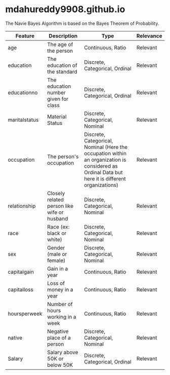 # mdahureddy9908.github.io
The Navie Bayes Algorithm is based on the Bayes Theorem of Probability.


| Feature        | Description                                    | Type                            | Relevance  |
| -------------- | ---------------------------------------------- | ------------------------------- | ---------- |
| age            | The age of the person                          | Continuous, Ratio               | Relevant   |
| education      | The education of the standard                  | Discrete, Categorical, Ordinal  | Relevant   |
| educationno    | The education number given for class           | Discrete, Categorical, Ordinal  | Relevant   |
| maritalstatus  | Material Status                                | Discrete, Categorical, Nominal  | Relevant   |
| occupation     | The person's occupation                        | Discrete, Categorical, Nominal (Here the occupation within an organization is considered as Ordinal Data but here it is different organizations) | Relevant   |
| relationship   | Closely related person like wife or husband    | Discrete, Categorical, Nominal  | Relevant   |
| race           | Race (ex: black or white)                      | Discrete, Categorical, Nominal  | Relevant   |
| sex            | Gender (male or female)                        | Discrete, Categorical, Nominal  | Relevant   |
| capitalgain    | Gain in a year                                  | Continuous, Ratio               | Relevant   |
| capitalloss    | Loss of money in a year                        | Continuous, Ratio               | Relevant   |
| hoursperweek   | Number of hours working in a week              | Continuous, Ratio               | Relevant   |
| native         | Negative place of a person                    | Discrete, Categorical, Nominal  | Relevant   |
| Salary         | Salary above 50K or below 50K                 | Discrete, Categorical, Ordinal  | Relevant   |
